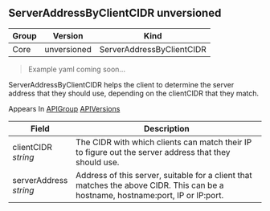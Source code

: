 ## ServerAddressByClientCIDR unversioned

Group        | Version     | Kind
------------ | ---------- | -----------
Core | unversioned | ServerAddressByClientCIDR

> Example yaml coming soon...



ServerAddressByClientCIDR helps the client to determine the server address that they should use, depending on the clientCIDR that they match.

<aside class="notice">
Appears In  <a href="#apigroup-unversioned">APIGroup</a>  <a href="#apiversions-unversioned">APIVersions</a> </aside>

Field        | Description
------------ | -----------
clientCIDR <br /> *string* | The CIDR with which clients can match their IP to figure out the server address that they should use.
serverAddress <br /> *string* | Address of this server, suitable for a client that matches the above CIDR. This can be a hostname, hostname:port, IP or IP:port.

